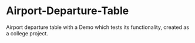 # Airport-Departure-Table
Airport departure table with a Demo which tests its functionality, created as a college project.
